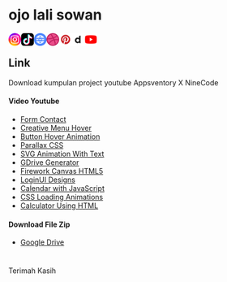 # ojo lali sowan

<a target="_blank" href="https://www.instagram.com/appsventory/"><img align="left" alt="Instagram" width="25px" src="https://github.com/mulyasaputra/mulyasaputra/blob/main/icons/instagram.png" /></a>
<a target="_blank" href="https://www.tiktok.com/@appsventory"><img align="left" alt="TikTok" width="25px" src="https://github.com/mulyasaputra/mulyasaputra/blob/main/icons/tiktok.png" /></a>
<a target="_blank" href="https://mulyasaputra.github.io/"><img align="left" alt="Portofolio" width="25px" src="https://github.com/mulyasaputra/mulyasaputra/blob/main/icons/web.png" /></a>
<a target="_blank" href="https://dribbble.com/Appsventory/"><img align="left" alt="dribbble" width="25px" src="https://github.com/mulyasaputra/mulyasaputra/blob/main/icons/dribbble.png" /></a>
<a target="_blank" href="https://id.pinterest.com/Appsventory/"><img align="left" alt="pinterest" width="25px" src="https://github.com/mulyasaputra/mulyasaputra/blob/main/icons/pinterest.png" /></a>
<a target="_blank" href="https://www.dailymotion.com/inicaraku_official"><img align="left" alt="dailymotion" width="25px" src="https://github.com/mulyasaputra/mulyasaputra/blob/main/icons/dailymotion.png" /></a>
<a target="_blank" href="https://www.youtube.com/channel/UCcJCTC9nMe7AyhJIda4Kc3A"><img align="left" alt="Youtube" width="25px" src="https://github.com/mulyasaputra/mulyasaputra/blob/main/icons/youtube.png" /></a>

<br />

## Link

Download kumpulan project youtube Appsventory X NineCode

#### Video Youtube

- [Form Contact](https://www.youtube.com/watch?v=RwJf_g97Ri0)
- [Creative Menu Hover](https://www.youtube.com/watch?v=DiCY_A6w3Zw)
- [Button Hover Animation](https://www.youtube.com/watch?v=1dwEJBegtnU)
- [Parallax CSS](https://youtu.be/LTiVS3yaDFY)
- [SVG Animation With Text](https://youtu.be/kQjIQxK3M1o)
- [GDrive Generator](https://youtu.be/w9mixQgJxNM)
- [Firework Canvas HTML5](https://youtu.be/LU3FIamxNv0)
- [LoginUI Designs](https://youtu.be/ixOqboW5ovY)
- [Calendar with JavaScript](https://youtu.be/HAJkKiud2Ts)
- [CSS Loading Animations](https://youtu.be/bnlyivky9co)
- [Calculator Using HTML](https://youtu.be/204dPU1TSCE)

#### Download File Zip

- [Google Drive](https://drive.google.com/drive/folders/1NtaImFa1LogcoPWMepBSJBmVBoZVv_eL?usp=sharing)

#

Terimah Kasih
